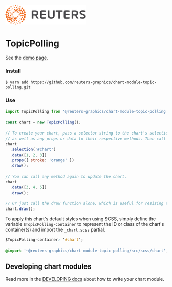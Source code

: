 ![](./badge.svg)

# TopicPolling

See the [demo page](https://reuters-graphics.github.io/chart-module-topic-polling/).

### Install

```
$ yarn add https://github.com/reuters-graphics/chart-module-topic-polling.git
```

### Use

```javascript
import TopicPolling from '@reuters-graphics/chart-module-topic-polling';

const chart = new TopicPolling();

// To create your chart, pass a selector string to the chart's selection method,
// as well as any props or data to their respective methods. Then call draw.
chart
  .selection('#chart')
  .data([1, 2, 3])
  .props({ stroke: 'orange' })
  .draw();

// You can call any method again to update the chart.
chart
  .data([3, 4, 5])
  .draw();

// Or just call the draw function alone, which is useful for resizing the chart.
chart.draw();
```

To apply this chart's default styles when using SCSS, simply define the variable `$TopicPolling-container` to represent the ID or class of the chart's container(s) and import the `_chart.scss` partial.

```CSS
$TopicPolling-container: '#chart';

@import '~@reuters-graphics/chart-module-topic-polling/src/scss/chart';
```

## Developing chart modules

Read more in the [DEVELOPING docs](./DEVELOPING.md) about how to write your chart module.

